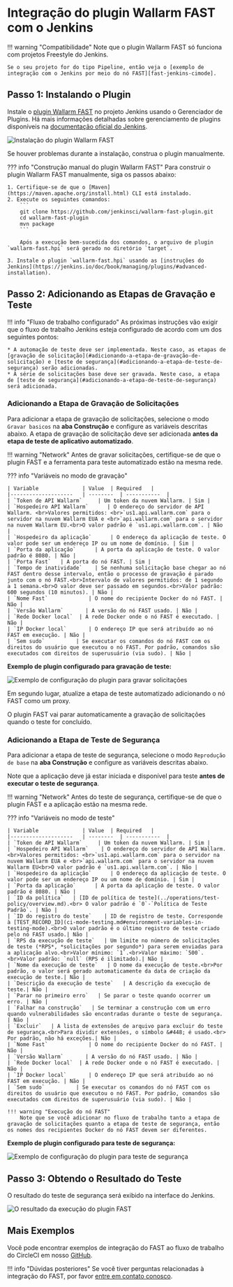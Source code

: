 [fast-node-token]:              ../operations/create-node.md
[fast-ci-mode-record]:          ci-mode-recording.md#environment-variables-in-recording-mode

[mail-to-us]:                   mailto:support@wallarm.com
[fast-examples-github]:         https://github.com/wallarm/fast-examples 

[jenkins-plugin-wallarm-fast]:   https://plugins.jenkins.io/wallarm-fast/

[jenkins-plugin-install]:       ../../images/fast/poc/common/examples/jenkins-plugin/jenkins-plugin-install.png
[jenkins-plugin-record-params]: ../../images/fast/poc/common/examples/jenkins-plugin/jenkins-plugin-record-params.png
[jenkins-plugin-playback-params]: ../../images/fast/poc/common/examples/jenkins-plugin/jenkins-plugin-playback-params.png
[jenkins-manage-plugin]:        https://jenkins.io/doc/book/managing/plugins/
[fast-example-jenkins-plugin-result]:  ../../images/fast/poc/common/examples/jenkins-plugin/jenkins-plugin-result.png
[fast-jenkins-cimode]:          examples/jenkins-cimode.md

# Integração do plugin Wallarm FAST com o Jenkins

!!! warning "Compatibilidade"
    Note que o plugin Wallarm FAST só funciona com projetos Freestyle do Jenkins.
    
    Se o seu projeto for do tipo Pipeline, então veja o [exemplo de integração com o Jenkins por meio do nó FAST][fast-jenkins-cimode].

## Passo 1: Instalando o Plugin

Instale o [plugin Wallarm FAST][jenkins-plugin-wallarm-fast] no projeto Jenkins usando o Gerenciador de Plugins. Há mais informações detalhadas sobre gerenciamento de plugins disponíveis na [documentação oficial do Jenkins][jenkins-manage-plugin].

![Instalação do plugin Wallarm FAST][jenkins-plugin-install]

Se houver problemas durante a instalação, construa o plugin manualmente.

??? info "Construção manual do plugin Wallarm FAST"
    Para construir o plugin Wallarm FAST manualmente, siga os passos abaixo:

    1. Certifique-se de que o [Maven](https://maven.apache.org/install.html) CLI está instalado.
    2. Execute os seguintes comandos:
        ```
        git clone https://github.com/jenkinsci/wallarm-fast-plugin.git
        cd wallarm-fast-plugin
        mvn package
        ```
        
        Após a execução bem-sucedida dos comandos, o arquivo de plugin `wallarm-fast.hpi` será gerado no diretório `target`.

    3. Instale o plugin `wallarm-fast.hpi` usando as [instruções do Jenkins](https://jenkins.io/doc/book/managing/plugins/#advanced-installation).

## Passo 2: Adicionando as Etapas de Gravação e Teste

!!! info "Fluxo de trabalho configurado"
    As próximas instruções vão exigir que o fluxo de trabalho Jenkins esteja configurado de acordo com um dos seguintes pontos:

    * A automação de teste deve ser implementada. Neste caso, as etapas de [gravação de solicitação](#adicionando-a-etapa-de-gravação-de-solicitação) e [teste de segurança](#adicionando-a-etapa-de-teste-de-segurança) serão adicionadas.
    * A série de solicitações base deve ser gravada. Neste caso, a etapa de [teste de segurança](#adicionando-a-etapa-de-teste-de-segurança) será adicionada.

### Adicionando a Etapa de Gravação de Solicitações

Para adicionar a etapa de gravação de solicitações, selecione o modo `Gravar basicos` na **aba Construção** e configure as variáveis descritas abaixo. A etapa de gravação de solicitação deve ser adicionada **antes da etapa de teste de aplicativo automatizado**.

!!! warning "Network"
    Antes de gravar solicitações, certifique-se de que o plugin FAST e a ferramenta para teste automatizado estão na mesma rede.

??? info "Variáveis no modo de gravação"

    | Variable              | Value  | Required   |
    |--------------------   | --------  | -----------  |
    | `Token de API Wallarm`     | Um token da nuvem Wallarm. | Sim |
    | `Hospedeiro API Wallarm`      | O endereço do servidor de API Wallarm. <br>Valores permitidos: <br>`us1.api.wallarm.com` para o servidor na nuvem Wallarm EUA e <br>`api.wallarm.com` para o servidor na nuvem Wallarm EU.<br>O valor padrão é `us1.api.wallarm.com`. | Não |
    | `Hospedeiro da aplicação`      | O endereço da aplicação de teste. O valor pode ser um endereço IP ou um nome de domínio. | Sim |
    | `Porta da aplicação`      | A porta da aplicação de teste. O valor padrão é 8080. | Não |
    | `Porta Fast`   | A porta do nó FAST. | Sim |
    | `Tempo de inatividade`    | Se nenhuma solicitação base chegar ao nó FAST dentro desse intervalo, então o processo de gravação é parado junto com o nó FAST.<br>Intervalo de valores permitidos: de 1 segundo a 1 semana.<br>O valor deve ser passado em segundos.<br>Valor padrão: 600 segundos (10 minutos). | Não |
    | `Nome Fast`             | O nome do recipiente Docker do nó FAST. | Não |
    | `Versão Wallarm`       | A versão do nó FAST usado. | Não |
    | `Rede Docker local`  | A rede Docker onde o nó FAST é executado. | Não |
    | `IP Docker local`       | O endereço IP que será atribuído ao nó FAST em execução. | Não |
    | `Sem sudo`          | Se executar os comandos do nó FAST com os direitos do usuário que executou o nó FAST. Por padrão, comandos são executados com direitos de superusuário (via sudo). | Não |

**Exemplo de plugin configurado para gravação de teste:**

![Exemplo de configuração do plugin para gravar solicitações][jenkins-plugin-record-params]

Em segundo lugar, atualize a etapa de teste automatizado adicionando o nó FAST como um proxy.

O plugin FAST vai parar automaticamente a gravação de solicitações quando o teste for concluído.

### Adicionando a Etapa de Teste de Segurança

Para adicionar a etapa de teste de segurança, selecione o modo `Reprodução de base` na **aba Construção** e configure as variáveis descritas abaixo. 

Note que a aplicação deve já estar iniciada e disponível para teste **antes de executar o teste de segurança**.

!!! warning "Network"
    Antes do teste de segurança, certifique-se de que o plugin FAST e a aplicação estão na mesma rede.

??? info "Variáveis no modo de teste"

    | Variable              | Value  | Required   |
    |--------------------   | --------  | -----------  |
    | `Token de API Wallarm`     | Um token da nuvem Wallarm. | Sim |
    | `Hospedeiro API Wallarm`    | O endereço do servidor de API Wallarm. <br>Valores permitidos: <br>`us1.api.wallarm.com` para o servidor na nuvem Wallarm EUA e <br>`api.wallarm.com` para o servidor na nuvem Wallarm EU<br>O valor padrão é `us1.api.wallarm.com`. | Não |
    | `Hospedeiro da aplicação`      | O endereço da aplicação de teste. O valor pode ser um endereço IP ou um nome de domínio. | Sim |
    | `Porta da aplicação`      | A porta da aplicação de teste. O valor padrão é 8080. | Não |
    | `ID da política`   | [ID de política de teste](../operations/test-policy/overview.md).<br> O valor padrão é `0`-`Política de Teste Padrão`. | Não |
    | `ID do registro do teste`    | ID de registro de teste. Corresponde à [TEST_RECORD_ID](ci-mode-testing.md#environment-variables-in-testing-mode).<br>O valor padrão é o último registro de teste criado pelo nó FAST usado.| Não |
    | `RPS da execução de teste`   | Um limite no número de solicitações de teste (*RPS*, *solicitações por segundo*) para serem enviadas para a aplicação alvo.<br>Valor mínimo: `1`.<br>Valor máximo: `500`.<br>Valor padrão: `null` (RPS é ilimitado).| Não |
    | `Nome da execução de teste`   | O nome da execução de teste.<br>Por padrão, o valor será gerado automaticamente da data de criação da execução de teste.| Não |
    | `Descrição da execução de teste`   | A descrição da execução de teste.| Não |
    | `Parar no primeiro erro`   | Se parar o teste quando ocorrer um erro. | Não |
    | `Falhar na construção`   | Se terminar a construção com um erro quando vulnerabilidades são encontradas durante o teste de segurança. | Não |
    | `Excluir`   | A lista de extensões de arquivo para excluir do teste de segurança.<br>Para dividir extensões, o símbolo &#448; é usado.<br> Por padrão, não há exceções.| Não |
    | `Nome Fast`             | O nome do recipiente Docker do nó FAST. | Não |
    | `Versão Wallarm`       | A versão do nó FAST usado. | Não |
    | `Rede Docker local`  | A rede Docker onde o nó FAST é executado. | Não |
    | `IP Docker local`       | O endereço IP que será atribuído ao nó FAST em execução. | Não |
    | `Sem sudo`          | Se executar os comandos do nó FAST com os direitos do usuário que executou o nó FAST. Por padrão, comandos são executados com direitos de superusuário (via sudo). | Não |

    !!! warning "Execução do nó FAST"
        Note que se você adicionar no fluxo de trabalho tanto a etapa de gravação de solicitações quanto a etapa de teste de segurança, então os nomes dos recipientes Docker do nó FAST devem ser diferentes.

**Exemplo de plugin configurado para teste de segurança:**

![Exemplo de configuração do plugin para teste de segurança][jenkins-plugin-playback-params]

## Passo 3: Obtendo o Resultado do Teste

O resultado do teste de segurança será exibido na interface do Jenkins.

![O resultado da execução do plugin FAST][fast-example-jenkins-plugin-result]

## Mais Exemplos

Você pode encontrar exemplos de integração do FAST ao fluxo de trabalho do CircleCI em nosso [GitHub][fast-examples-github].

!!! info "Dúvidas posteriores"
    Se você tiver perguntas relacionadas à integração do FAST, por favor [entre em contato conosco][mail-to-us].